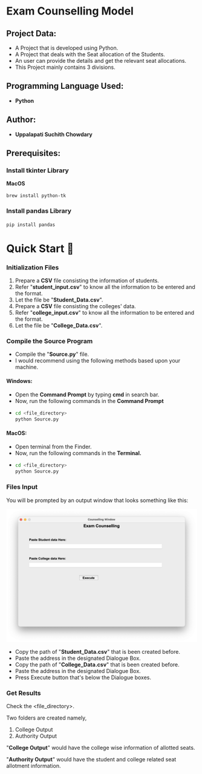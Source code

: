 # Exam Counselling Model

## Project Data:

* A Project that is developed using Python.
* A Project that deals with the Seat allocation of the Students.
* An user can provide the details and get the relevant seat allocations.
* This Project mainly contains 3 divisions.

## Programming Language Used:

* **Python**

## Author:

* **Uppalapati Suchith Chowdary**

## Prerequisites:

### Install tkinter Library

**MacOS**

`brew install python-tk`

### Install pandas Library

`pip install pandas`

# Quick Start 🚀

### Initialization Files

1. Prepare a **CSV** file consisting the information of students.
2. Refer "**student_input.csv**" to know all the information to be entered and the format.
3. Let the file be "**Student_Data.csv**".
4. Prepare a **CSV** file consisting the colleges' data.
5. Refer "**college_input.csv**" to know all the information to be entered and the format.
6. Let the file be "**College_Data.csv**".

### Compile the Source Program

* Compile the "**Source.py**" file.
* I would recommend using the following methods based upon your machine.

#### Windows:

* Open the **Command Prompt** by typing **cmd** in search bar.
* Now, run the following commands in the **Command Prompt**
* ```bash
  cd <file_directory>
  python Source.py
  ```

#### MacOS:

* Open terminal from the Finder.
* Now, run the following commands in the **Terminal.**
* ```bash
  cd <file_directory>
  python Source.py
  ```

### Files Input

You will be prompted by an output window that looks something like this:

![1716498203430](image/README/1716498203430.png)

* Copy the path of "**Student_Data.csv**" that is been created before.
* Paste the address in the designated Dialogue Box.
* Copy the path of "**College_Data.csv**" that is been created before.
* Paste the address in the designated Dialogue Box.
* Press Execute button that's below the Dialogue boxes.

### Get Results

Check the <file_directory>.

Two folders are created namely,

1. College Output
2. Authority Output

"**College Output**" would have the college wise information of allotted seats.

"**Authority Output**" would have the student and college related seat allotment information.
